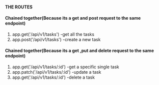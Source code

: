 #### THE ROUTES

#### Chained together(Because its a get and post request to the same endpoint)

1. app.get('/api/v1/tasks') -get all the tasks
2. app.post('/api/v1/tasks') -create a new task

#### Chained together(Because its a get ,put and delete request to the same endpoint)

1. app.get('/api/v1/tasks/:id') -get a specific single task
2. app.patch('/api/v1/tasks/:id') -update a task
3. app.get('/api/v1/tasks/:id') -delete a task

